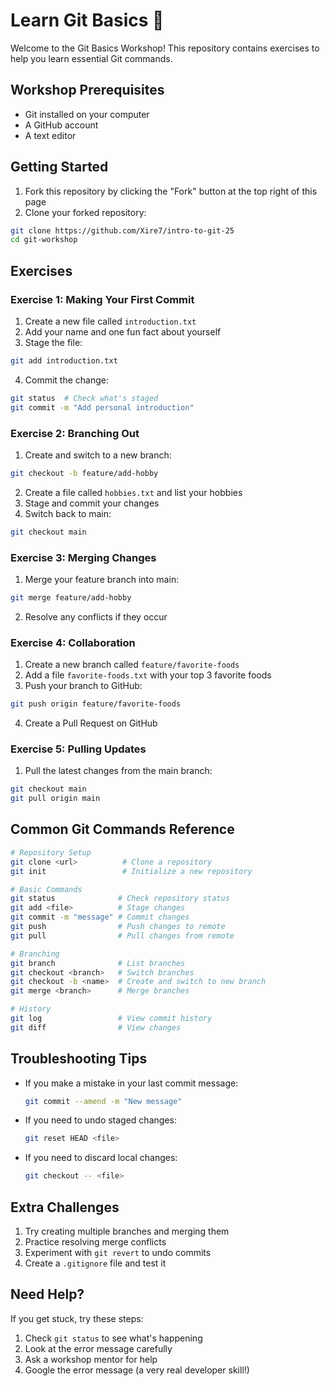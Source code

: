 # Learn Git Basics 🚀

Welcome to the Git Basics Workshop! This repository contains exercises to help you learn essential Git commands.

## Workshop Prerequisites
- Git installed on your computer
- A GitHub account
- A text editor

## Getting Started

1. Fork this repository by clicking the "Fork" button at the top right of this page
2. Clone your forked repository:
```bash
git clone https://github.com/Xire7/intro-to-git-25
cd git-workshop
```

## Exercises

### Exercise 1: Making Your First Commit
1. Create a new file called `introduction.txt`
2. Add your name and one fun fact about yourself
3. Stage the file:
```bash
git add introduction.txt
```
4. Commit the change:
```bash
git status  # Check what's staged
git commit -m "Add personal introduction"
```

### Exercise 2: Branching Out
1. Create and switch to a new branch:
```bash
git checkout -b feature/add-hobby
```
2. Create a file called `hobbies.txt` and list your hobbies
3. Stage and commit your changes
4. Switch back to main:
```bash
git checkout main
```

### Exercise 3: Merging Changes
1. Merge your feature branch into main:
```bash
git merge feature/add-hobby
```
2. Resolve any conflicts if they occur

### Exercise 4: Collaboration
1. Create a new branch called `feature/favorite-foods`
2. Add a file `favorite-foods.txt` with your top 3 favorite foods
3. Push your branch to GitHub:
```bash
git push origin feature/favorite-foods
```
4. Create a Pull Request on GitHub

### Exercise 5: Pulling Updates
1. Pull the latest changes from the main branch:
```bash
git checkout main
git pull origin main
```

## Common Git Commands Reference

```bash
# Repository Setup
git clone <url>          # Clone a repository
git init                 # Initialize a new repository

# Basic Commands
git status              # Check repository status
git add <file>          # Stage changes
git commit -m "message" # Commit changes
git push                # Push changes to remote
git pull                # Pull changes from remote

# Branching
git branch              # List branches
git checkout <branch>   # Switch branches
git checkout -b <name>  # Create and switch to new branch
git merge <branch>      # Merge branches

# History
git log                 # View commit history
git diff                # View changes
```

## Troubleshooting Tips
- If you make a mistake in your last commit message:
  ```bash
  git commit --amend -m "New message"
  ```
- If you need to undo staged changes:
  ```bash
  git reset HEAD <file>
  ```
- If you need to discard local changes:
  ```bash
  git checkout -- <file>
  ```

## Extra Challenges
1. Try creating multiple branches and merging them
2. Practice resolving merge conflicts
3. Experiment with `git revert` to undo commits
4. Create a `.gitignore` file and test it

## Need Help?
If you get stuck, try these steps:
1. Check `git status` to see what's happening
2. Look at the error message carefully
3. Ask a workshop mentor for help
4. Google the error message (a very real developer skill!)
